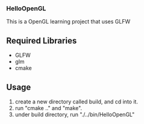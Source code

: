 ### HelloOpenGL
This is a OpenGL learning project that uses GLFW  
## Required Libraries
* GLFW  
* glm  
* cmake  

## Usage
1. create a new directory called build, and cd into it.  
2. run "cmake .." and "make".  
3. under build directory, run "./../bin/HelloOpenGL"

